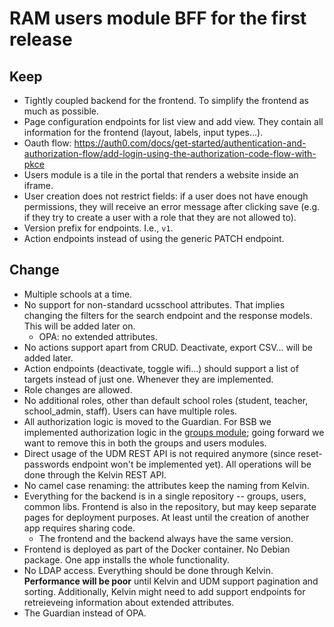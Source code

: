 # RAM users module BFF for the first release

## Keep

* Tightly coupled backend for the frontend. To simplify the frontend as much as
  possible.
* Page configuration endpoints for list view and add view. They contain all
  information for the frontend (layout, labels, input types...).
* Oauth flow:
  https://auth0.com/docs/get-started/authentication-and-authorization-flow/add-login-using-the-authorization-code-flow-with-pkce
* Users module is a tile in the portal that renders a website inside an iframe.
* User creation does not restrict fields: if a user does not have enough
  permissions, they will receive an error message after clicking save
  (e.g. if they try to create a user with a role that they are not allowed to).
* Version prefix for endpoints. I.e., `v1`.
* Action endpoints instead of using the generic PATCH endpoint.

## Change

* Multiple schools at a time.
* No support for non-standard ucsschool attributes. That implies changing the filters for the
  search endpoint and the response models. This will be added later on.
  * OPA: no extended attributes.
* No actions support apart from CRUD. Deactivate, export CSV... will be added later.
* Action endpoints (deactivate, toggle wifi...) should support a list of targets
  instead of just one. Whenever they are implemented.
* Role changes are allowed.
* No additional roles, other than default school roles (student, teacher,
  school_admin, staff). Users can have multiple roles.
* All authorization logic is moved to the Guardian. For BSB we implemented
  authorization logic in the
    [groups module](https://git.knut.univention.de/univention/ucsschool-components/ui-groups/-/blob/80f8e8cab6871f35c1fc14455d23dfe0ff7d50cf/rankine/rankine_groups/v1/groups.py#L612);
    going forward we want to remove this in both the groups and users modules.
* Direct usage of the UDM REST API is not required anymore (since reset-passwords endpoint won't be implemented yet). All operations will be done through the Kelvin REST API.
* No camel case renaming: the attributes keep the naming from Kelvin.
* Everything for the backend is in a single repository -- groups, users,
  common libs. Frontend is also in the repository, but may keep separate pages
  for deployment purposes. At least until the creation of another app requires sharing code.
  * The frontend and the backend always have the same version.
* Frontend is deployed as part of the Docker container. No Debian package.
  One app installs the whole functionality.
* No LDAP access. Everything should be done through Kelvin.
  **Performance will be poor** until Kelvin and UDM support pagination and
  sorting. Additionally, Kelvin might need to add support endpoints for
  retreieveing information about extended attributes.
* The Guardian instead of OPA.
